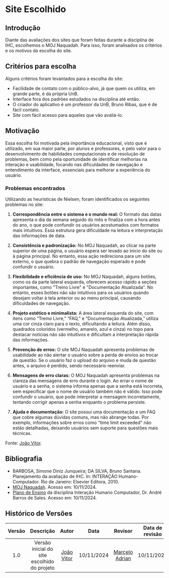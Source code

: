 # Site Escolhido

## Introdução

Diante das avaliações dos sites que foram feitas durante a disciplina de IHC, escolhemos o MOJ Naquadah. Para isso, foram analisados os critérios e os motivos da escolha do site.

## Critérios para escolha

Alguns critérios foram levantados para a escolha do site:

* Facilidade de contato com o público-alvo, já que quem os utiliza, em grande parte, é da própria UnB. 
* Interface fora dos padrões estudados na disciplina até então. 
* O criador do aplicativo é um professor da UnB, Bruno Ribas, que é de fácil contato. 
* Site com fácil acesso para aqueles que vão avaliá-lo.

## Motivação

Essa escolha foi motivada pela importância educacional, visto que é utilizado, em sua maior parte, por alunos e professores, e pelo valor para o desenvolvimento de habilidades computacionais e de resolução de problemas, bem como pela oportunidade de identificar melhorias na interação e usabilidade, focando nas dificuldades de navegação e entendimento da interface, essenciais para melhorar a experiência do usuário​.

### Problemas encontrados

Utilizando as heurísticas de Nielsen, foram identificados os seguintes problemas no site:

1. **Correspondência entre o sistema e o mundo real:** O formato das datas apresenta o dia da semana seguido do mês e finaliza com a hora antes do ano, o que pode confundir os usuários acostumados com formatos mais intuitivos. Essa estrutura gera dificuldade na leitura e interpretação das informações de data.

2. **Consistência e padronização:** No MOJ Naquadah, ao clicar na parte superior de uma página, o usuário espera ser levado ao início do site ou à página principal. No entanto, essa ação redireciona para um site externo, o que quebra o padrão de navegação esperado e pode confundir o usuário.

3. **Flexibilidade e eficiência de uso:** No MOJ Naquadah, alguns botões, como os da parte lateral esquerda, oferecem acesso rápido a seções importantes, como "Treino Livre" e "Documentação Atualizada". No entanto, esses botões não são intuitivos para os usuários quando desejam voltar à tela anterior ou ao menu principal, causando dificuldades de navegação.

4. **Projeto estético e minimalista:** A área lateral esquerda do site, com itens como “Treino Livre,” “FAQ,” e “Documentação Atualizada,” utiliza uma cor cinza claro para o texto, dificultando a leitura. Além disso, quadrados coloridos (vermelho, amarelo, azul e cinza) no topo para destacar notícias não são intuitivos e dificultam a interpretação rápida das informações.

5. **Prevenção de erros:** O site MOJ Naquadah apresenta problemas de usabilidade ao não alertar o usuário sobre a perda de envios ao trocar de questão. Se o usuário faz o upload do arquivo e muda de questão antes, o arquivo é perdido, sendo necessário reenviar.

6. **Mensagens de erro claras:** O MOJ Naquadah apresenta problemas na clareza das mensagens de erro durante o login. Ao errar o nome de usuário e a senha, o sistema informa apenas que a senha está incorreta, sem especificar que o nome de usuário também não é válido. Isso pode confundir o usuário, que pode interpretar a mensagem incorretamente, tentando corrigir apenas a senha enquanto o problema persiste.

7. **Ajuda e documentação:**  O site possui uma documentação e um FAQ que cobre algumas dúvidas comuns, mas não abrange todas. Por exemplo, informações sobre erros como "time limit exceeded" não estão detalhadas, deixando usuários sem suporte para questões mais técnicas.


Fonte: [João Vitor](https://github.com/Jauzimm).

## Bibliografia
- BARBOSA, Simone Diniz Junqueira; DA SILVA, Bruno Santana. Planejamento da
 avaliação de IHC. In: INTERAÇÃO Humano-Computador. Rio de Janeiro: Elsevier
 Editora, 2010.
- [MOJ Naquadah](https://moj.naquadah.com.br/cgi-bin/index.sh). Acesso em: 10/11/2024.
- [Plano de Ensino](https://aprender3.unb.br/pluginfile.php/2972625/mod_resource/content/56/Plano_de_Ensino%20FIHC%20022024%20Turma%2001%20v1.pdf) da disciplina Interação Humano Computador, Dr. André Barros de Sales. Acesso em: 10/11/2024.

## Histórico de Versões

| Versão |               Descrição                |   Autor    |    Data    |    Revisor     | Data de revisão |
| :----: | :------------------------------------: | :--------: | :--------: | :------------: | :-------------: |
|  1.0   | Versão inicial do site escolhido do projeto | [João Vitor](https://github.com/Jauzimm) | 10/11/2024 | [Marcelo Adrian](https://github.com/Marcelo-Adrian) |  10/11/2024   |